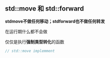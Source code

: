 ## std::move 和 std::forward

**stdmove不做任何移动；stdforward也不做任何转发**

在运行期什么都不会做

仅仅是执行**强制类型转化**的函数

```cpp
// std::move implemment



```

